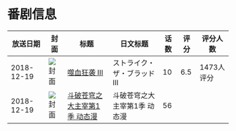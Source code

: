 # 番剧信息

|放送日期|封面|标题|日文标题|话数|评分|评分人数|
|---|---|---|---|---|---|---|
|2018-12-19|![封面](https://lain.bgm.tv/pic/cover/c/b6/f7/240037_h463y.jpg)|[噬血狂袭 III](https://bangumi.tv/subject/240037)|ストライク・ザ・ブラッド III|10|6.5|1473人评分|
|2018-12-19|![封面](https://lain.bgm.tv/pic/cover/c/df/f0/516650_hW8ZH.jpg)|[斗破苍穹之大主宰第1季 动态漫](https://bangumi.tv/subject/516650)|斗破苍穹之大主宰第1季 动态漫|56|||
